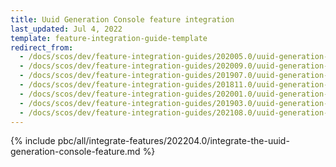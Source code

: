 ```yaml
---
title: Uuid Generation Console feature integration
last_updated: Jul 4, 2022
template: feature-integration-guide-template
redirect_from:
  - /docs/scos/dev/feature-integration-guides/202005.0/uuid-generation-console-feature-integration.html
  - /docs/scos/dev/feature-integration-guides/202009.0/uuid-generation-console-feature-integration.html
  - /docs/scos/dev/feature-integration-guides/201907.0/uuid-generation-console-feature-integration.html
  - /docs/scos/dev/feature-integration-guides/201811.0/uuid-generation-console-feature-integration.html
  - /docs/scos/dev/feature-integration-guides/202001.0/uuid-generation-console-feature-integration.html
  - /docs/scos/dev/feature-integration-guides/201903.0/uuid-generation-console-feature-integration.html
  - /docs/scos/dev/feature-integration-guides/202108.0/uuid-generation-console-feature-integration.html
---
```


{% include pbc/all/integrate-features/202204.0/integrate-the-uuid-generation-console-feature.md %} <!-- To edit, see /_includes/pbc/all/integrate-features/202204.0/integrate-the-uuid-generation-console-feature.md -->
